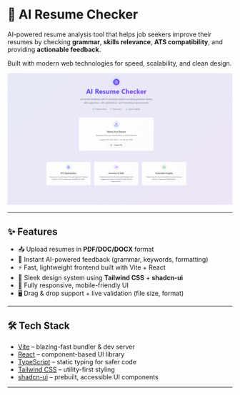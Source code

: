 # 📄 AI Resume Checker

AI-powered resume analysis tool that helps job seekers improve their resumes by checking **grammar**, **skills relevance**, **ATS compatibility**, and providing **actionable feedback**.  

Built with modern web technologies for speed, scalability, and clean design.  

![Preview](./screenshot.png)

---

## ✨ Features

- 📤 Upload resumes in **PDF/DOC/DOCX** format  
- 🧠 Instant AI-powered feedback (grammar, keywords, formatting)  
- ⚡ Fast, lightweight frontend built with Vite + React  
- 🎨 Sleek design system using **Tailwind CSS** + **shadcn-ui**  
- 📱 Fully responsive, mobile-friendly UI  
- 🖥️ Drag & drop support + live validation (file size, format)  

---

## 🛠️ Tech Stack

- [Vite](https://vitejs.dev/) – blazing-fast bundler & dev server  
- [React](https://react.dev/) – component-based UI library  
- [TypeScript](https://www.typescriptlang.org/) – static typing for safer code  
- [Tailwind CSS](https://tailwindcss.com/) – utility-first styling  
- [shadcn-ui](https://ui.shadcn.com/) – prebuilt, accessible UI components  

---
